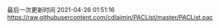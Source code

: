 最后一次更新时间 2021-04-26 01:51:16
https://raw.githubusercontent.com/cdlaimin/PACList/master/PACList.pac


